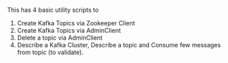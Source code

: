 This has 4 basic utility scripts to 
1.	Create Kafka Topics via Zookeeper Client
2.	Create Kafka Topics via AdminClient
3.	Delete a topic via AdminClient
4.	Describe a Kafka Cluster, Describe a topic and Consume few messages from topic (to validate).

